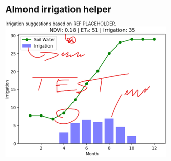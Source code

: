 # Almond irrigation helper
Irrigation suggestions based on REF PLACEHOLDER.
![Example](img/Screenshot2025-03-31115726.png)

